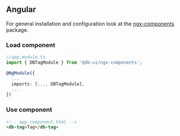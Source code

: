 ## Angular

For general installation and configuration look at the [ngx-components](https://www.npmjs.com/package/@db-ui/ngx-components) package.

### Load component

```ts app.module.ts
//app.module.ts
import { DBTagModule } from '@db-ui/ngx-components';

@NgModule({
  ...
  imports: [..., DBTagModule],
  ...
})

```

### Use component

```html app.component.html
<!-- app.component.html -->
<db-tag>Tag</db-tag>
```

